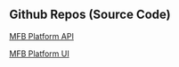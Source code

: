 ## Github Repos (Source Code)

[MFB Platform API](https://github.com/teleporterx/mfb_webapp_backend)

[MFB Platform UI](https://github.com/teleporterx/mfb_webapp_frontend)